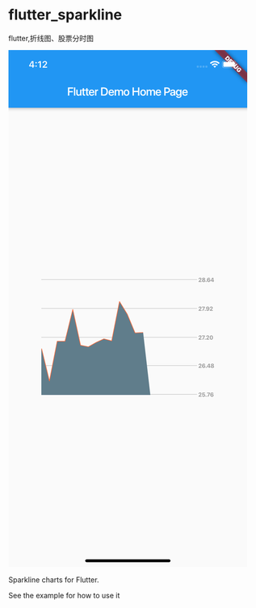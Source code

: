 # flutter_sparkline
flutter,折线图、股票分时图

![screenshot](screenshots/example.png)

Sparkline charts for Flutter.

See the example for how to use it

